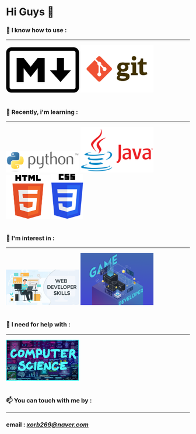 # Hi Guys 👋


### 🔭 **I know how to use** :
---
<img src="./images/Markdown-mark.svg.png" alt="drawing" width="200"/>

<img src="./images/git.jpg" alt="drawing" width="200"/>
<br>

<br>

### 🌱 **Recently, i'm learning** : 
---
<img src="./images/python.png" alt="drawing" width="200"/>

<img src="./images/Java.png" alt="drawing" width="200"/>

<img src="./images/html.png" alt="drawing" height="120"/>
<img src="./images/css.png" alt="drawing" height="123"/>

<br>


<br>

### 👯 **I'm interest in** :
---
<img src="./images/web_dev.jpg" alt="drawing" width="200"/>

<img src="./images/game-dev.png" alt="drawing" width="200"/>

<br>


<br>

### 🤔 **I need for help with** :
---
<img src="./images/CS.jpg" alt="drawing" width="200"/>

<br>


<br>

### 📫 **You can touch with me by** :
---
### email : *xorb269@naver.com*


<!--

Here are some ideas to get you started:

- 🔭 I’m currently working on ...
- 🌱 I’m currently learning ...
- 👯 I’m looking to collaborate on ...
- 🤔 I’m looking for help with ...
- 💬 Ask me about ...
- 📫 How to reach me: ...
- 😄 Pronouns: ...
- ⚡ Fun fact: ...
-->
